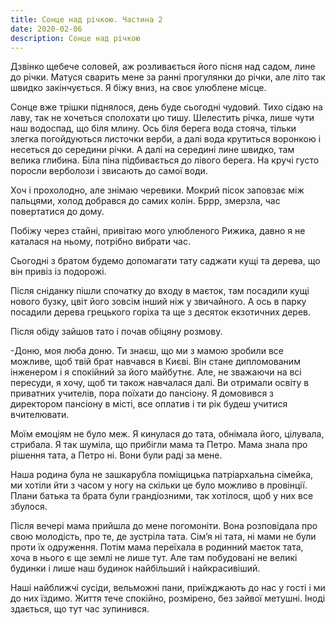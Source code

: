 ```yaml
---
title: Сонце над річкою. Частина 2
date: 2020-02-06
description: Сонце над річкою
---
```


Дзвінко щебече соловей, аж розливається його пісня над садом, лине до річки. Матуся сварить мене за ранні прогулянки до річки, але літо так швидко закінчується. Я біжу вниз, на своє улюблене місце.

Сонце вже трішки піднялося, день буде сьогодні чудовий. Тихо сідаю на лаву, так не хочеться сполохати цю тишу. Шелестить річка, лише чути наш водоспад, що біля млину. Ось біля берега вода стояча, тільки злегка погойдуються листочки верби, а далі вода крутиться воронкою і несеться до середини річки. А далі на середині лине швидко, там велика глибина. Біла піна підбивається до лівого берега. На кручі густо поросли верболози і звисають до самої води.

Хоч і прохолодно, але знімаю черевики. Мокрий пісок заповзає між пальцями, холод добрався до самих колін. Бррр, змерзла, час повертатися до дому.

Побіжу через стайні, привітаю мого улюбленого Рижика, давно я не каталася на ньому, потрібно вибрати час.

Сьогодні з братом будемо допомагати тату саджати кущі та дерева, що він привіз  із подорожі.

Після сніданку пішли спочатку до входу в маєток, там посадили кущі нового бузку, цвіт його зовсім інший ніж у звичайного. А ось в парку посадили  дерева грецького горіха та ще з десяток екзотичних дерев.

Після обіду зайшов тато і почав обіцяну розмову.

-Доню, моя люба доню. Ти знаєш, що ми з мамою зробили все можливе, щоб твій брат навчався в Києві. Він стане дипломованим інженером і я спокійний за його майбутнє. Але, не зважаючи на всі пересуди, я хочу, щоб ти також навчалася далі. Ви отримали освіту в приватних учителів, пора поїхати до пансіону. Я домовився з директором  пансіону в місті, все оплатив і ти рік будеш учитися вчителювати.

Моїм емоціям не було меж. Я кинулася до тата, обнімала його, цілувала, стрибала. Я так шуміла, що прибігли мама та Петро. Мама знала про рішення тата, а Петро ні. Вони були раді за мене.

Наша родина була не зашкарубла поміщицька патріархальна сімейка, ми хотіли йти з часом у ногу на скільки це було можливо в провінції. Плани батька та брата були грандіозними, так хотілося, щоб у них все збулося.

Після вечері мама прийшла до мене погомоніти. Вона розповідала про свою молодість, про те, де зустріла тата. Сім’я ні тата, ні мами не були проти їх одруження. Потім мама переїхала в родинний маєток тата, хоча в нього є ще землі не лише тут. Але там побудовані не великі будинки і лише наш будинок найбільший і найкрасивіший. 

Наші найближчі сусіди, вельможні пани, приїжджають до нас у гості і ми до них їздимо.  Життя тече спокійно, розмірено, без зайвої метушні. Іноді здається, що тут час зупинився.
